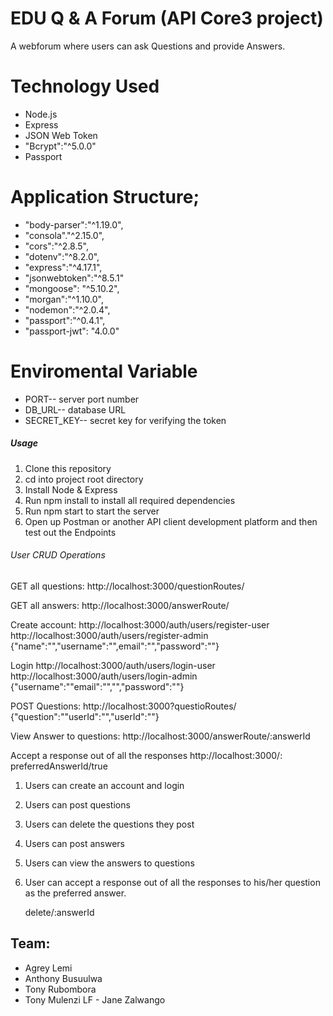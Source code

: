 # EDU Q & A Forum (API Core3 project)
A webforum where users can ask Questions and provide Answers.
# Technology Used
-  Node.js
 - Express
 - JSON Web Token
 - "Bcrypt":"^5.0.0"
 - Passport
# Application Structure;
 - "body-parser":"^1.19.0",
 - "consola"."^2.15.0",
 - "cors":"^2.8.5",
 - "dotenv":"^8.2.0",
 - "express":"^4.17.1",
 - "jsonwebtoken":"^8.5.1"
 - "mongoose": "^5.10.2",
 - "morgan":"^1.10.0",
 - "nodemon":"^2.0.4",
 - "passport":"^0.4.1",
 - "passport-jwt": "4.0.0"
# Enviromental Variable
 - PORT-- server port number
 - DB_URL-- database URL
 - SECRET_KEY-- secret key for verifying the token
##### Usage
1. Clone this repository
2. cd into project root directory
3. Install Node & Express
4. Run npm install to install all required dependencies
4. Run npm start to start the server
5. Open up Postman or another API client development
   platform and then test out the Endpoints
###### User CRUD Operations
GET all questions:
http://localhost:3000/questionRoutes/

GET all answers:
http://localhost:3000/answerRoute/

Create account:
http://localhost:3000/auth/users/register-user
http://localhost:3000/auth/users/register-admin
{"name":"","username":"",email":"","password":""}

Login
http://localhost:3000/auth/users/login-user
http://localhost:3000/auth/users/login-admin
{"username":""email":"","","password":""}

POST Questions:
http://localhost:3000?questioRoutes/
{"question":""userId":"","userId":""}

View Answer to questions:
http://localhost:3000/answerRoute/:answerId

Accept a response out of all the responses
http://localhost:3000/:
preferredAnswerId/true

1. Users can create an account and login
2. Users can post questions
3. Users can delete the questions they post
4. Users can post answers
5. Users can view the answers to questions
6. User can accept a response out of all the responses 
   to his/her question as the preferred answer.

   delete/:answerId
## Team:
- Agrey Lemi
- Anthony Busuulwa
- Tony Rubombora
- Tony Mulenzi
LF - Jane Zalwango

